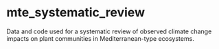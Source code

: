 # mte_systematic_review
Data and code used for a systematic review of observed climate change impacts on plant communities in Mediterranean-type ecosystems. 
